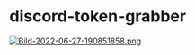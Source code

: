 # discord-token-grabber

[![Bild-2022-06-27-190851858.png](https://i.postimg.cc/sxQspT0V/Bild-2022-06-27-190851858.png)](https://postimg.cc/bSh7P9hM)
